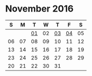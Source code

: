 # November 2016

| S  | M  | T  | W  | T  | F  | S  |
|----|----|----|----|----|----|----|
|    |    | [01](01.md) | 02 | [03](03.md) | [04](04.md) | 05 |
| 06 | 07 | 08 | 09 | 10 | 11 | 12 |
| 13 | 14 | 15 | 16 | 17 | 18 | 19 |
| 23 | 24 | 25 | 26 | 27 | 28 | 29 |
| 20 | 21 | 22 | 30 | 31 |    |    |
